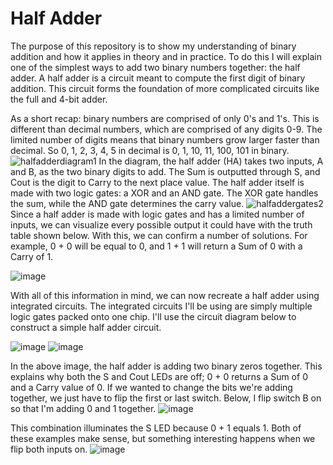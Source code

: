 # Half Adder
The purpose of this repository is to show my understanding of binary addition and how it applies in theory and in practice. To do this I will explain one of the simplest ways to add two binary numbers together: the half adder. A half adder is a circuit meant to compute the first digit of binary addition. This circuit forms the foundation of more complicated circuits like the full and 4-bit adder.

As a short recap: binary numbers are comprised of only 0's and 1's. This is different than decimal numbers, which are comprised of any digits 0-9. The limited number of digits means that binary numbers grow larger faster than decimal. So 0, 1, 2, 3, 4, 5 in decimal is 0, 1, 10, 11, 100, 101 in binary.
![halfadderdiagram1](https://github.com/user-attachments/assets/4a7bd939-690d-4ba2-95c2-e6c7ca9ef273)
In the diagram, the half adder (HA) takes two inputs, A and B, as the two binary digits to add. The Sum is outputted through S, and Cout is the digit to Carry to the next place value. The half adder itself is made with two logic gates: a XOR and an AND gate. The XOR gate handles the sum, while the AND gate determines the carry value.
![halfaddergates2](https://github.com/user-attachments/assets/bb4448d2-652d-4155-ad9c-e6d535ed034a)
Since a half adder is made with logic gates and has a limited number of inputs, we can visualize every possible output it could have with the truth table shown below. With this, we can confirm a number of solutions. For example, 0 + 0 will be equal to 0, and 1 + 1 will return a Sum of 0 with a Carry of 1.

![image](https://github.com/user-attachments/assets/3bae16b7-ad69-4fd4-9ac8-9336dfa24690)

With all of this information in mind, we can now recreate a half adder using integrated circuits. The integrated circuits I'll be using are simply multiple logic gates packed onto one chip. I'll use the circuit diagram below to construct a simple half adder circuit.

![image](https://github.com/user-attachments/assets/676e41c9-2896-42b4-a1df-dcea67bafca5)
![image](https://github.com/user-attachments/assets/b82dd687-b5b0-4831-baa6-a484df6a08a2)

In the above image, the half adder is adding two binary zeros together. This explains why both the S and Cout LEDs are off; 0 + 0 returns a Sum of 0 and a Carry value of 0. If we wanted to change the bits we're adding together, we just have to flip the first or last switch. Below, I flip switch B on so that I'm adding 0 and 1 together.
![image](https://github.com/user-attachments/assets/394338a6-7c7c-4a67-9b35-46504634376a)

This combination illuminates the S LED because 0 + 1 equals 1. Both of these examples make sense, but something interesting happens when we flip both inputs on.
![image](https://github.com/user-attachments/assets/eb288120-17ed-48d5-908d-d2276f663766)

